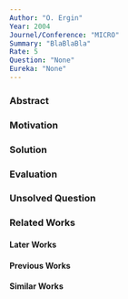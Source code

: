 ```yaml
---
Author: "O. Ergin"
Year: 2004
Journel/Conference: "MICRO"
Summary: "BlaBlaBla"
Rate: 5
Question: "None"
Eureka: "None"
---
```

### Abstract


### Motivation


### Solution


### Evaluation


### Unsolved Question


### Related Works
#### Later Works

#### Previous Works

#### Similar Works

